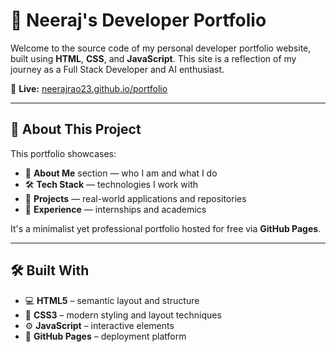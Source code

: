 # 💼 Neeraj's Developer Portfolio

Welcome to the source code of my personal developer portfolio website, built using **HTML**, **CSS**, and **JavaScript**. This site is a reflection of my journey as a Full Stack Developer and AI enthusiast.

🔗 **Live:** [neerajrao23.github.io/portfolio](https://neerajrao23.github.io/portfolio)

---

## 📌 About This Project

This portfolio showcases:

- 🧠 **About Me** section — who I am and what I do
- 🛠️ **Tech Stack** — technologies I work with
- 💼 **Projects** — real-world applications and repositories
- 🧪 **Experience** — internships and academics

It's a minimalist yet professional portfolio hosted for free via **GitHub Pages**.

---

## 🛠️ Built With

- 💻 **HTML5** – semantic layout and structure  
- 🎨 **CSS3** – modern styling and layout techniques  
- ⚙️ **JavaScript** – interactive elements  
- 🚀 **GitHub Pages** – deployment platform  
